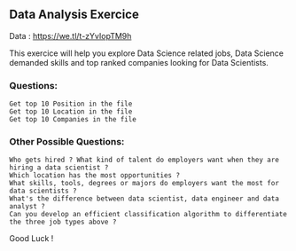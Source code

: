 ## Data Analysis Exercice

Data : https://we.tl/t-zYvIopTM9h

This exercice will help you explore Data Science related jobs, Data Science demanded skills and top ranked companies looking for Data Scientists.

### Questions:
    
    Get top 10 Position in the file
    Get top 10 Location in the file
    Get top 10 Companies in the file
   
### Other Possible Questions:

    Who gets hired ? What kind of talent do employers want when they are hiring a data scientist ?
    Which location has the most opportunities ?
    What skills, tools, degrees or majors do employers want the most for data scientists ?
    What's the difference between data scientist, data engineer and data analyst ?
    Can you develop an efficient classification algorithm to differentiate the three job types above ?

Good Luck !
